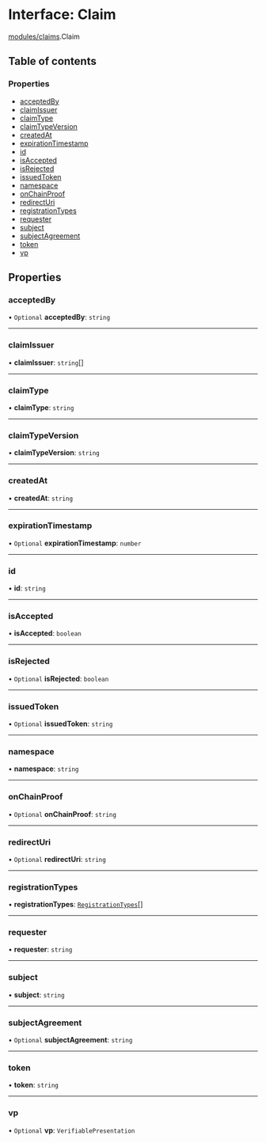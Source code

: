 # Interface: Claim

[modules/claims](../modules/modules_claims.md).Claim

## Table of contents

### Properties

- [acceptedBy](modules_claims.Claim.md#acceptedby)
- [claimIssuer](modules_claims.Claim.md#claimissuer)
- [claimType](modules_claims.Claim.md#claimtype)
- [claimTypeVersion](modules_claims.Claim.md#claimtypeversion)
- [createdAt](modules_claims.Claim.md#createdat)
- [expirationTimestamp](modules_claims.Claim.md#expirationtimestamp)
- [id](modules_claims.Claim.md#id)
- [isAccepted](modules_claims.Claim.md#isaccepted)
- [isRejected](modules_claims.Claim.md#isrejected)
- [issuedToken](modules_claims.Claim.md#issuedtoken)
- [namespace](modules_claims.Claim.md#namespace)
- [onChainProof](modules_claims.Claim.md#onchainproof)
- [redirectUri](modules_claims.Claim.md#redirecturi)
- [registrationTypes](modules_claims.Claim.md#registrationtypes)
- [requester](modules_claims.Claim.md#requester)
- [subject](modules_claims.Claim.md#subject)
- [subjectAgreement](modules_claims.Claim.md#subjectagreement)
- [token](modules_claims.Claim.md#token)
- [vp](modules_claims.Claim.md#vp)

## Properties

### acceptedBy

• `Optional` **acceptedBy**: `string`

___

### claimIssuer

• **claimIssuer**: `string`[]

___

### claimType

• **claimType**: `string`

___

### claimTypeVersion

• **claimTypeVersion**: `string`

___

### createdAt

• **createdAt**: `string`

___

### expirationTimestamp

• `Optional` **expirationTimestamp**: `number`

___

### id

• **id**: `string`

___

### isAccepted

• **isAccepted**: `boolean`

___

### isRejected

• `Optional` **isRejected**: `boolean`

___

### issuedToken

• `Optional` **issuedToken**: `string`

___

### namespace

• **namespace**: `string`

___

### onChainProof

• `Optional` **onChainProof**: `string`

___

### redirectUri

• `Optional` **redirectUri**: `string`

___

### registrationTypes

• **registrationTypes**: [`RegistrationTypes`](../enums/modules_claims.RegistrationTypes.md)[]

___

### requester

• **requester**: `string`

___

### subject

• **subject**: `string`

___

### subjectAgreement

• `Optional` **subjectAgreement**: `string`

___

### token

• **token**: `string`

___

### vp

• `Optional` **vp**: `VerifiablePresentation`

